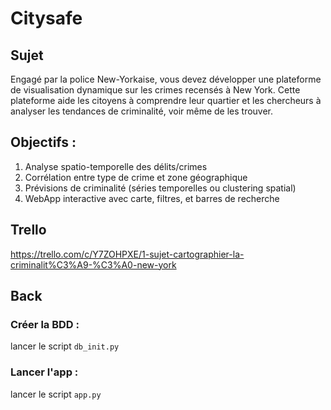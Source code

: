 # Citysafe

## Sujet

Engagé par la police New-Yorkaise, vous devez développer une plateforme de visualisation dynamique sur les crimes recensés à New York. Cette plateforme aide les citoyens à comprendre leur quartier et les chercheurs à analyser les tendances de criminalité, voir même de les trouver.

## Objectifs :

<ol>
<li>Analyse spatio-temporelle des délits/crimes</li>
<li>Corrélation entre type de crime et zone géographique</li>
<li>Prévisions de criminalité (séries temporelles ou clustering spatial)</li>
<li>WebApp interactive avec carte, filtres, et barres de recherche</li>
</ol>

## Trello

https://trello.com/c/Y7ZOHPXE/1-sujet-cartographier-la-criminalit%C3%A9-%C3%A0-new-york

## Back

### Créer la BDD :

lancer le script `db_init.py`

### Lancer l'app :

lancer le script `app.py`
